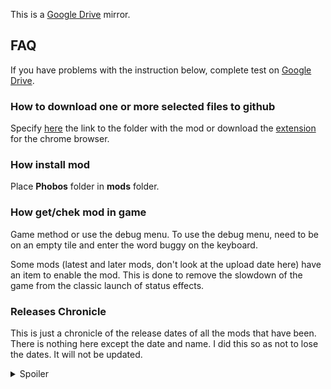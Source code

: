 This is a [Google Drive](https://drive.google.com/drive/folders/1n7KAw_ACSoOeiUhKhrPPfzm_V6dIiIy7) mirror.
## FAQ
If you have problems with the instruction below, complete test on [Google Drive](https://drive.google.com/drive/folders/1n7KAw_ACSoOeiUhKhrPPfzm_V6dIiIy7).
### How to download one or more selected files to github
Specify [here](https://downgit.github.io/#/home) the link to the folder with the mod or download the [extension](https://chrome.google.com/webstore/detail/gitzip-for-github/ffabmkklhbepgcgfonabamgnfafbdlkn) for the chrome browser. 
### How install mod
Place **Phobos** folder in **mods** folder.
### How get/chek mod in game
Game method or use the debug menu.  To use the debug menu, need to be on an empty tile and enter the word buggy on the keyboard.

Some mods (latest and later mods, don't look at the upload date here) have an item to enable the mod.  This is done to remove the slowdown of the game from the classic launch of status effects.
### Releases Chronicle
This is just a chronicle of the release dates of all the mods that have been. There is nothing here except the date and name. I did this so as not to lose the dates. It will not be updated.
<details>
<summary>Spoiler</summary>
 
| Date | Name | Last UPD | New Name |
| --- | --- | --- | --- | 
| 30.06.2019 | Accatran Pattern Mk lc Flamer | 06.07.2019 | Accatran Pattern Mk 1c Flamer, Sniper Rife, Hot-shot lasgun, Lasgun, Laspistol, Сhainsword, Power Sword | 
| 01.07.2019 | Party Set Box | 
| 01.07.2019 | Panties of Lyssieth Lilithmartuilani | 
| 02.07.2019 | Stealth Box | 23.07.2020 |
| 05.07.2019 | H.E.V and H.E.V Classic | 
| 15.07.2019 | Minigun | 22.07.2019 | Minigun, Plasma Defender, Weathered 10mm pistol, Laser pistol, Compliance Regulator | 
| 26.07.2019 | Brain Slug |
| 25.08.2019 | Enchant Body | 23.06.2021 |
| 25.08.2019 | Invisible Tattoo |
| 28.08.2019 | Weapons of Chaos from The Universe Warhammer 40k |
| 31.08.2019 | Parasite Infection | 20.04.2020 |
| 02.09.2019 | Adapation of Mod Tlavoc | 03.12.2019 |
| 12.09.2019 | Lightsabers |
| 31.10.2019 | Hellhammer | 16.07.2020 | 
| 08.11.2019 | MLP Feral |
| 02.12.2019 | Fire Axe |
| 17.05.2020 | Machete |
| 21.05.2020 | Rolled Up Newspaper |
| 22.05.2020 | Pillow |
| 23.05.2020 | Mask of Inosuke |
| 27.05.2020 | TESV Weapons Full Pack |
| 28.05.2020 | ICS-191 GLM Grenade Launcher |
| 30.05.2020 | Grenades |
| 02.06.2020 | Bottle |
| 20.07.2020 | Ethics of Stellaris |
| 23.07.2020 | Arcane Infinite Enchantment Limit |
| 01.08.2020 | Implants |
| 21.08.2020 | Sapper Shovel |
| 22.08.2020 | SCP 1471 |
| 05.09.2020 | Boom Cards |
| 10.09.2020 | Broom |

Real mods will come next (programming).
| Date | Name | Last UPD | New Name |
| --- | --- | --- | --- | 
| 21.09.2020 | Bottled Arcane Essence |
| 30.09.2020 | Psh-Psh | 24.05.2021 |
| 01.10.2020 | Faithful Slave Forever |
| 03.10.2020 | Quick Potion |
| 04.10.2020 | Converting Currency |
| 16.10.2020 | Magic Penis |
| 15.12.2020 | All Friendly |
| 05.01.2021 | Eternal Loyalty |
| 23.01.2021 | MLP | 17.03.2022 |
| 26.01.2021 | TF |
| 27.01.2021 | Eevee | 17.03.2022 |
| 08.02.2021 | Renamon | 23.06.2021 |
| 09.02.2021 | Goat | 23.06.2021 | Subraces for Goat
| 27.03.2021 | All Ferals | 17.03.2022 | Add ferals
| 02.04.2021 | Loot Box |
| 12.04.2021 | Color Pack |
| 13.04.2021 | Bird | 17.09.2021 |
| 16.04.2021 | Palico |
| 19.04.2021 | Armageddon |
| 21.04.2021 | Cold Water | 25.04.2021 |
| 24.04.2021 | All Consuming Shield |
| 26.04.2021 | No Fetishes | 22.04.2023 |
| 26.04.2021 | Poisonous Breath |
| 05.05.2021 | Flashbang |
| 09.05.2021 | Feral Group |
| 19.05.2021 | Survival |
| 22.05.2021 | Instant Birth | 23.06.2021 |
| 15.06.2021 | Switcher Mute |
| 22.06.2021 | Body Material Switch |
| 24.06.2021 | Infinite Enchantment Capacity |
| 28.06.2021 | Occupation Switch |
| 04.07.2021 | Essence Mining |
| 05.07.2021 | Filly Points Up |
| 10.07.2021 | Duplicate Inventory |
| 20.07.2021 | Сhanged |
| 31.07.2021 | Character Preset Switch | 20.04.2022 |
| 31.07.2021 | More Inventory |
| 31.07.2021 | Move Character | | Pocket Dimension |
| 16.08.2021 | Skip Time |
| 16.08.2021 | Storm Arcane Switcher |
| 19.08.2021 | Up Affection |
| 20.08.2021 | Level Alignment for Slave | 21.08.2021 |
| 22.08.2021 | Set Slave |
| 23.08.2021 | Cancel Orgasm |
| 01.09.2021 | Orgasmic Level Drain for All | 02.09.2021 |
| 01.09.2021 | Pokeball |
| 09.09.2021 | Fighting Dick | 11.09.2021 |
| 10.09.2021 | Fighting Boobs | 11.09.2021 |
| 17.09.2021 | Healing for NPC | 
| 21.09.2021 | Switcher Demons | 03.11.2021 |
| 26.09.2021 | Back in Time | 
| 01.10.2021 | Сhange Essence | 
| 07.10.2021 | Core Attributes | 
| 09.10.2021 | Eye of Subdue | 
| 18.10.2021 | Slave is Cooking | 
| 20.10.2021 | Kobold | 
| 26.10.2021 | More Essence from Sex | 27.11.2021 |
| 30.10.2021 | More Cum Regeneration |
| 04.11.2021 | More Cum for NPC |
| 17.11.2021 | Move NPC |
| 18.11.2021 | Summon Childs |
| 02.12.2021 | Removes All NPC On The Map |
| 07.02.2022 | Change Character Height |
| 08.02.2022 | Selective Setting of Affection |
| 27.02.2022 | Battle Claws | 28.02.2022 |
| 28.02.2022 | Сarton of Milk |
| 05.04.2022 | All Friendly |
| 05.04.2022 | Carrot |
| 20.04.2022 | Traps |
| 30.07.2022 | Recovery Outside of Combat |
| 09.08.2022 | Edit Map |
| 12.10.2022 | Selective Delete NPC |
</details>
